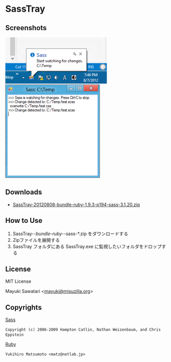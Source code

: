 SassTray
========

Screenshots
-----------

![Screenshot_01](https://github.com/mayuki/SassTray/raw/master/Resources/Screenshot/Screenshot_01.png)
![Screenshot_02](https://github.com/mayuki/SassTray/raw/master/Resources/Screenshot/Screenshot_02.png)

Downloads
---------
* [SassTray-20120808-bundle-ruby-1.9.3-p194-sass-3.1.20.zip](https://github.com/downloads/mayuki/SassTray/SassTray-20120808-bundle-ruby-1.9.3-p194-sass-3.1.20.zip)

How to Use
----------
1. SassTray-*-bundle-ruby-*-sass-*.zip をダウンロードする
2. Zipファイルを展開する
3. SassTray フォルダにある SassTray.exe に監視したいフォルダをドロップする


License
-------
MIT License

Mayuki Sawatari <<mayuki@misuzilla.org>>


Copyrights
----------

[Sass](http://sass-lang.com/docs/yardoc/file.MIT-LICENSE.html)

    Copyright (c) 2006-2009 Hampton Catlin, Nathan Weizenbaum, and Chris Eppstein

[Ruby](http://www.ruby-lang.org/en/about/license.txt)

    Yukihiro Matsumoto <matz@netlab.jp>
